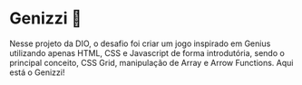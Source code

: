 # Genizzi 🚀
Nesse projeto da DIO, o desafio foi criar um jogo inspirado em Genius utilizando apenas HTML, CSS e Javascript de forma introdutória, sendo o principal conceito, CSS Grid, manipulação de Array e Arrow Functions. Aqui está o Genizzi!
